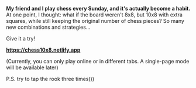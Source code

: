 **My friend and I play chess every Sunday, and it's actually become a habit.**
At one point, I thought: what if the board weren't 8x8, but 10x8 with extra squares, while still keeping the original number of chess pieces? So many new combinations and strategies...

Give it a try!

**https://chess10x8.netlify.app** 

(Currently, you can only play online or in different tabs. A single-page mode will be available later)

P.S. try to tap the rook three times)))
